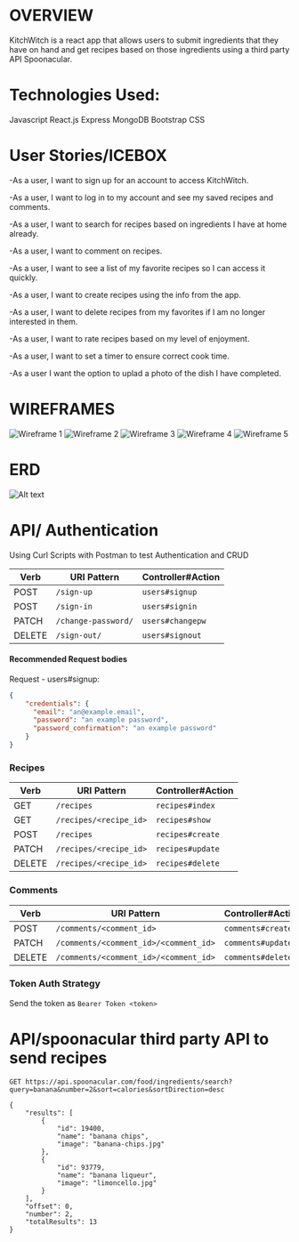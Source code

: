 # OVERVIEW
KitchWitch is a react app that allows users to submit ingredients that they have on hand and get recipes based on those ingredients using a third party API Spoonacular.

# Technologies Used:
Javascript 
React.js
Express
MongoDB
Bootstrap CSS

# User Stories/ICEBOX

-As a user, I want to sign up for an account to access KitchWitch.

-As a user, I want to log in to my account and see my saved recipes and comments.

-As a user, I want to search for recipes based on ingredients I have at home already.

-As a user, I want to comment on recipes.

-As a user, I want to see a list of my favorite recipes so I can access it quickly.

-As a user, I want to create recipes using the info from the app.

-As a user, I want to delete recipes from my favorites if I am no longer interested in them.

-As a user, I want to rate recipes based on my level of enjoyment.

-As a user, I want to set a timer to ensure correct cook time.

-As a user I want the option to uplad a photo of the dish I have completed.

# WIREFRAMES
![Wireframe 1](app/images/WF1.jpg)
![Wireframe 2](app/images/WF%202.jpg)
![Wireframe 3](app/images/WF3.jpg)
![Wireframe 4](app/images/WF4.jpg)
![Wireframe 5](app/images/WF5.jpg)


# ERD

![Alt text](app/images/KW%20ERD.jpg)

# API/ Authentication


Using Curl Scripts with Postman to test Authentication and CRUD

| Verb   | URI Pattern            | Controller#Action |
|--------|------------------------|-------------------|
| POST   | `/sign-up`             | `users#signup`    |
| POST   | `/sign-in`             | `users#signin`    |
| PATCH  | `/change-password/` | `users#changepw`  |
| DELETE | `/sign-out/`        | `users#signout`   |

#### Recommended Request bodies 

Request - users#signup:

```json
{
    "credentials": {
      "email": "an@example.email",
      "password": "an example password",
      "password_confirmation": "an example password"
    }
}
```
### Recipes

| Verb   | URI Pattern            | Controller#Action |
|--------|------------------------|-------------------|
| GET   | `/recipes`             | `recipes#index`    |
| GET   | `/recipes/<recipe_id>`    | `recipes#show`    |
| POST   | `/recipes`             | `recipes#create`    |
| PATCH  | `/recipes/<recipe_id>` | `recipes#update`  |
| DELETE | `/recipes/<recipe_id>`        | `recipes#delete`   |

### Comments

| Verb   | URI Pattern            | Controller#Action |
|--------|------------------------|-------------------|
| POST   | `/comments/<comment_id>`             | `comments#create`    |
| PATCH  | `/comments/<comment_id>/<comment_id>` | `comments#update`  |
| DELETE | `/comments/<comment_id>/<comment_id>`        | `comments#delete`   |


### Token Auth Strategy

Send the token as `Bearer Token <token>`



# API/spoonacular third party API to send recipes
``````
GET https://api.spoonacular.com/food/ingredients/search?query=banana&number=2&sort=calories&sortDirection=desc

{
    "results": [
        {
            "id": 19400,
            "name": "banana chips",
            "image": "banana-chips.jpg"
        },
        {
            "id": 93779,
            "name": "banana liqueur",
            "image": "limoncello.jpg"
        }
    ],
    "offset": 0,
    "number": 2,
    "totalResults": 13
}
